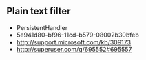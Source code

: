 
Plain text filter
-------------------
- PersistentHandler
- 5e941d80-bf96-11cd-b579-08002b30bfeb
- http://support.microsoft.com/kb/309173
- http://superuser.com/q/695552#695557
